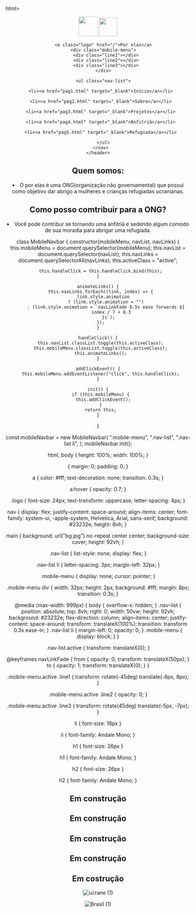 html>

<head>
  <meta charset="utf-8">
  <meta name="viewport" content="width=device-width">
  <title>replit</title>
  <link href="style.css" rel="stylesheet" type="text/css" />
</head>

<body>
  
 <header>
      <nav>
        <div>
          <img src="Brasil.png" alt="" width="53px">
          <img src="ucrane.png" alt="" width="50px">
        </div>
        
        <a class="logo" href="/">Por elas</a>
        <div class="mobile-menu">
          <div class="line1"></div>
          <div class="line2"></div>
          <div class="line3"></div>
        </div>
        
        <ul class="nav-list">
          
      <li><a href="pag1.html" target="_blank">Início</a></li>

      <li><a href="pag2.html" target="_blank">Sobre</a></li>

      <li><a href="pag3.html" target="_blank">Projetos</a></li>

      <li><a href="pag4.html" target="_blank">Anfitriã</a></li>

      <li><a href="pag5.html" target="_blank">Refugiada</a></li>
      
        </ul>
      </nav>
    </header>

<h1>Quem somos:</h1>

  <li>O por elas é uma ONG(organização não governamental) que possui como objetivo dar abrigo a mulheres e crianças refugiadas ucranianas.</li>

  
<h2>Como posso comtribuir para a ONG?</h2>

  <li>Você pode contribur se tornando uma anfitriã e sedendo algum comodo de sua moradia para abrigar uma refugiada.</li>

  <script src="script.js"></script>

</body>

</html>

class MobileNavbar {
    constructor(mobileMenu, navList, navLinks) {
      this.mobileMenu = document.querySelector(mobileMenu);
      this.navList = document.querySelector(navList);
      this.navLinks = document.querySelectorAll(navLinks);
      this.activeClass = "active";
  
      this.handleClick = this.handleClick.bind(this);
    }
  
    animateLinks() {
      this.navLinks.forEach((link, index) => {
        link.style.animation
          ? (link.style.animation = "")
          : (link.style.animation = `navLinkFade 0.5s ease forwards ${
              index / 7 + 0.3
            }s`);
      });
    }
    
    handleClick() {
      this.navList.classList.toggle(this.activeClass);
      this.mobileMenu.classList.toggle(this.activeClass);
      this.animateLinks();
    }
  
    addClickEvent() {
      this.mobileMenu.addEventListener("click", this.handleClick);
    }
  
    init() {
      if (this.mobileMenu) {
        this.addClickEvent();
      }
      return this;
    }
  }
  
  const mobileNavbar = new MobileNavbar(
    ".mobile-menu",
    ".nav-list",
    ".nav-list li",
  );
  mobileNavbar.init();
  
  html, body {
  height: 100%;
  width: 100%;
}


{
  margin: 0;
  padding: 0;
}

a {
  color: #fff;
  text-decoration: none;
  transition: 0.3s;
}

a:hover {
  opacity: 0.7;
}

.logo {
  font-size: 24px;
  text-transform: uppercase;
  letter-spacing: 4px;
}

nav {
  display: flex;
  justify-content: space-around;
  align-items: center;
  font-family: system-ui, -apple-system, Helvetica, Arial, sans-serif;
  background: #23232e;
  height: 8vh;
}

main {
  background: url("bg.jpg") no-repeat center center;
  background-size: cover;
  height: 92vh;
}

.nav-list {
  list-style: none;
  display: flex;
}

.nav-list li {
  letter-spacing: 3px;
  margin-left: 32px;
}

.mobile-menu {
  display: none;
  cursor: pointer;
}

.mobile-menu div {
  width: 32px;
  height: 2px;
  background: #fff;
  margin: 8px;
  transition: 0.3s;
}

@media (max-width: 999px) {
  body {
    overflow-x: hidden;
  }
  .nav-list {
    position: absolute;
    top: 8vh;
    right: 0;
    width: 50vw;
    height: 92vh;
    background: #23232e;
    flex-direction: column;
    align-items: center;
    justify-content: space-around;
    transform: translateX(100%);
    transition: transform 0.3s ease-in;
  }
  .nav-list li {
    margin-left: 0;
    opacity: 0;
  }
  .mobile-menu {
    display: block;
  }
}

.nav-list.active {
  transform: translateX(0);
}

@keyframes navLinkFade {
  from {
    opacity: 0;
    transform: translateX(50px);
  }
  to {
    opacity: 1;
    transform: translateX(0);
  }
}

.mobile-menu.active .line1 {
  transform: rotate(-45deg) translate(-8px, 8px);
}

.mobile-menu.active .line2 {
  opacity: 0;
}

.mobile-menu.active .line3 {
  transform: rotate(45deg) translate(-5px, -7px);
}

li {
  font-size: 18px
}

li {
  font-family: Andale Mono;
}

h1 {
  font-size: 26px
}

h1 {
  font-family: Andale Mono;
}

h2 {
  font-size: 26px
}

h2 {
  font-family: Andale Mono;
}

<h1>Em construção</h1>

<h1>Em construção</h1>

<h1>Em construção</h1>

<h1>Em construção</h1>

<h1>Em costrução</h1>

![ucrane (1)](https://user-images.githubusercontent.com/102962254/172742803-a297c832-04fc-4291-9b91-ac679b231501.png)

![Brasil (1)](https://user-images.githubusercontent.com/102962254/172742812-4e943f96-d7e5-44cc-a922-a859cb8d88db.png)
